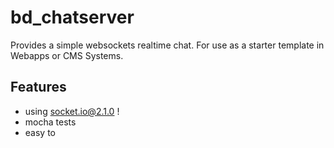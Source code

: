 # bd_chatserver

Provides a simple websockets realtime chat.
For use as a starter template in Webapps or CMS Systems. 

## Features
- using socket.io@2.1.0 !
- mocha tests
- easy to 
